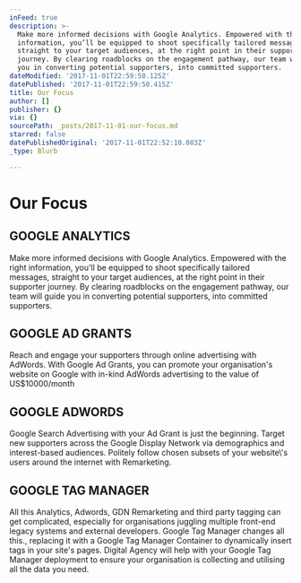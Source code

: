 ```yaml
---
inFeed: true
description: >-
  Make more informed decisions with Google Analytics. Empowered with the right
  information, you’ll be equipped to shoot specifically tailored messages,
  straight to your target audiences, at the right point in their supporter
  journey. By clearing roadblocks on the engagement pathway, our team will guide
  you in converting potential supporters, into committed supporters.
dateModified: '2017-11-01T22:59:50.125Z'
datePublished: '2017-11-01T22:59:50.415Z'
title: Our Focus
author: []
publisher: {}
via: {}
sourcePath: _posts/2017-11-01-our-focus.md
starred: false
datePublishedOriginal: '2017-11-01T22:52:10.083Z'
_type: Blurb

---
```

# Our Focus

## GOOGLE ANALYTICS

Make more informed decisions with Google Analytics. Empowered with the right information, you'll be equipped to shoot specifically tailored messages, straight to your target audiences, at the right point in their supporter journey. By clearing roadblocks on the engagement pathway, our team will guide you in converting potential supporters, into committed supporters.

## GOOGLE AD GRANTS

Reach and engage your supporters through online advertising with AdWords. With Google Ad Grants, you can promote your organisation's website on Google with in-kind AdWords advertising to the value of US$10000/month

## GOOGLE ADWORDS

Google Search Advertising with your Ad Grant is just the beginning. Target new supporters across the Google Display Network via demographics and interest-based audiences. Politely follow chosen subsets of your website\\'s users around the internet with Remarketing.

## GOOGLE TAG MANAGER

All this Analytics, Adwords, GDN Remarketing and third party tagging can get complicated, especially for organisations juggling multiple front-end legacy systems and external developers. Google Tag Manager changes all this., replacing it with a Google Tag Manager Container to dynamically insert tags in your site's pages. Digital Agency will help with your Google Tag Manager deployment to ensure your organisation is collecting and utilising all the data you need.